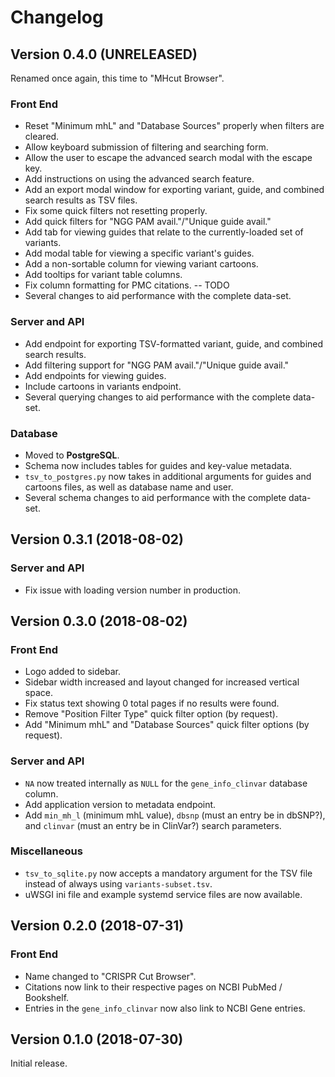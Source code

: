 # Changelog

## Version 0.4.0 (UNRELEASED)

Renamed once again, this time to "MHcut Browser".

### Front End

  * Reset "Minimum mhL" and "Database Sources" properly when filters are
    cleared.
  * Allow keyboard submission of filtering and searching form.
  * Allow the user to escape the advanced search modal with the escape key.
  * Add instructions on using the advanced search feature.
  * Add an export modal window for exporting variant, guide, and combined
    search results as TSV files.
  * Fix some quick filters not resetting properly.
  * Add quick filters for "NGG PAM avail."/"Unique guide avail."
  * Add tab for viewing guides that relate to the currently-loaded set of
    variants.
  * Add modal table for viewing a specific variant's guides.
  * Add a non-sortable column for viewing variant cartoons.
  * Add tooltips for variant table columns.
  * Fix column formatting for PMC citations. -- TODO
  * Several changes to aid performance with the complete data-set.

### Server and API

  * Add endpoint for exporting TSV-formatted variant, guide, and combined
    search results.
  * Add filtering support for "NGG PAM avail."/"Unique guide avail."
  * Add endpoints for viewing guides.
  * Include cartoons in variants endpoint.
  * Several querying changes to aid performance with the complete data-set.
  
### Database

  * Moved to **PostgreSQL**.
  * Schema now includes tables for guides and key-value metadata.
  * `tsv_to_postgres.py` now takes in additional arguments for guides and
    cartoons files, as well as database name and user.
  * Several schema changes to aid performance with the complete data-set.


## Version 0.3.1 (2018-08-02)

### Server and API

  * Fix issue with loading version number in production.


## Version 0.3.0 (2018-08-02)

### Front End

  * Logo added to sidebar.
  * Sidebar width increased and layout changed for increased vertical space.
  * Fix status text showing 0 total pages if no results were found.
  * Remove "Position Filter Type" quick filter option (by request).
  * Add "Minimum mhL" and "Database Sources" quick filter options (by request).

### Server and API

  * `NA` now treated internally as `NULL` for the `gene_info_clinvar` database
    column.
  * Add application version to metadata endpoint.
  * Add `min_mh_l` (minimum mhL value), `dbsnp` (must an entry be in dbSNP?),
    and `clinvar` (must an entry be in ClinVar?) search parameters.

### Miscellaneous

  * `tsv_to_sqlite.py` now accepts a mandatory argument for the TSV file
    instead of always using `variants-subset.tsv`.
  * uWSGI ini file and example systemd service files are now available.


## Version 0.2.0 (2018-07-31)

### Front End

  * Name changed to "CRISPR Cut Browser".
  * Citations now link to their respective pages on NCBI PubMed / Bookshelf.
  * Entries in the `gene_info_clinvar` now also link to NCBI Gene entries.


## Version 0.1.0 (2018-07-30)

Initial release.
